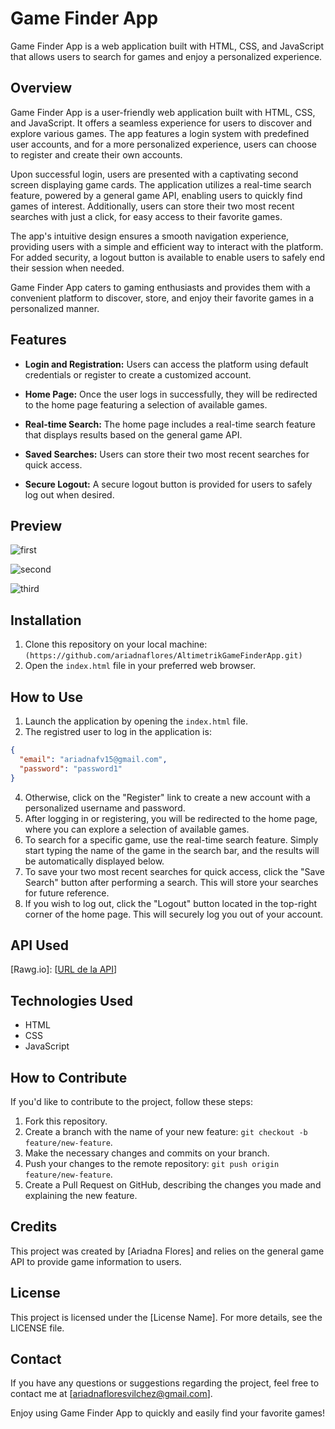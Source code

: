 # Game Finder App

Game Finder App is a web application built with HTML, CSS, and JavaScript that allows users to search for games and enjoy a personalized experience.

## Overview

Game Finder App is a user-friendly web application built with HTML, CSS, and JavaScript. It offers a seamless experience for users to discover and explore various games. The app features a login system with predefined user accounts, and for a more personalized experience, users can choose to register and create their own accounts.

Upon successful login, users are presented with a captivating second screen displaying game cards. The application utilizes a real-time search feature, powered by a general game API, enabling users to quickly find games of interest. Additionally, users can store their two most recent searches with just a click, for easy access to their favorite games.

The app's intuitive design ensures a smooth navigation experience, providing users with a simple and efficient way to interact with the platform. For added security, a logout button is available to enable users to safely end their session when needed.

Game Finder App caters to gaming enthusiasts and provides them with a convenient platform to discover, store, and enjoy their favorite games in a personalized manner.

## Features

- **Login and Registration:** Users can access the platform using default credentials or register to create a customized account.

- **Home Page:** Once the user logs in successfully, they will be redirected to the home page featuring a selection of available games.

- **Real-time Search:** The home page includes a real-time search feature that displays results based on the general game API.

- **Saved Searches:** Users can store their two most recent searches for quick access.

- **Secure Logout:** A secure logout button is provided for users to safely log out when desired.

## Preview
![first](https://github.com/ariadnaflores/AltimetrikGameFinderApp/assets/51058777/9ea096f9-ac4a-43ad-a0e0-24592421fb3f)

![second](https://github.com/ariadnaflores/AltimetrikGameFinderApp/assets/51058777/0989d923-2f06-4c9c-b4b5-5ac59dd0e1e9)

![third](https://github.com/ariadnaflores/AltimetrikGameFinderApp/assets/51058777/e17c9c63-1c9d-48ec-a90c-0439338aa7f1)

## Installation

1. Clone this repository on your local machine: `(https://github.com/ariadnaflores/AltimetrikGameFinderApp.git)`
2. Open the `index.html` file in your preferred web browser.

## How to Use

1. Launch the application by opening the `index.html` file.
2. The registred user to log in the application is:
  ```json
  {
    "email": "ariadnafv15@gmail.com",
    "password": "password1"
  }
  ```

4. Otherwise, click on the "Register" link to create a new account with a personalized username and password.
5. After logging in or registering, you will be redirected to the home page, where you can explore a selection of available games.
6. To search for a specific game, use the real-time search feature. Simply start typing the name of the game in the search bar, and the results will be automatically displayed below.
7. To save your two most recent searches for quick access, click the "Save Search" button after performing a search. This will store your searches for future reference.
8. If you wish to log out, click the "Logout" button located in the top-right corner of the home page. This will securely log you out of your account.

## API Used

[Rawg.io]: [[URL de la API](https://rawg.io/)]

## Technologies Used

- HTML
- CSS
- JavaScript

## How to Contribute

If you'd like to contribute to the project, follow these steps:

1. Fork this repository.
2. Create a branch with the name of your new feature: `git checkout -b feature/new-feature`.
3. Make the necessary changes and commits on your branch.
4. Push your changes to the remote repository: `git push origin feature/new-feature`.
5. Create a Pull Request on GitHub, describing the changes you made and explaining the new feature.

## Credits

This project was created by [Ariadna Flores] and relies on the general game API to provide game information to users.

## License

This project is licensed under the [License Name]. For more details, see the LICENSE file.

## Contact

If you have any questions or suggestions regarding the project, feel free to contact me at [ariadnafloresvilchez@gmail.com].

Enjoy using Game Finder App to quickly and easily find your favorite games!
